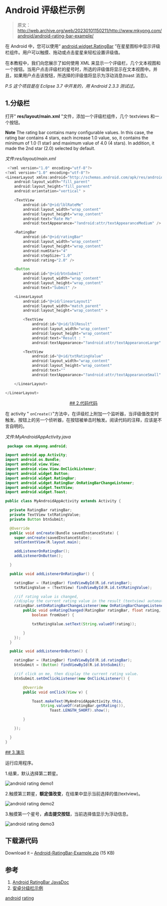 # Android 评级栏示例

> 原文：<http://web.archive.org/web/20230101150211/http://www.mkyong.com/android/android-rating-bar-example/>

在 Android 中，您可以使用“ [android.widget.RatingBar](http://web.archive.org/web/20190227085858/http://developer.android.com/reference/android/widget/RatingBar.html) ”在星星图标中显示评级栏组件。用户可以触摸、拖动或点击星星来轻松设置评级值。

在本教程中，我们向您展示了如何使用 XML 来显示一个评级栏，几个文本视图和一个按钮。当用户点击评级栏的星号时，所选的评级值将显示在文本视图中。并且，如果用户点击该按钮，所选择的评级值将显示为浮动消息(toast 消息)。

*P.S 这个项目是在 Eclipse 3.7 中开发的，用 Android 2.3.3 测试过。*

## 1.分级栏

打开" **res/layout/main.xml** "文件，添加一个评级栏组件，几个 textviews 和一个按钮。

**Note**
The rating bar contains many configurable values. In this case, the rating bar contains 4 stars, each increase 1.0 value, so, it contains the minimum of 1.0 (1 star) and maximum value of 4.0 (4 stars). In addition, it made the 2nd star (2.0) selected by default.

*文件:res/layout/main.xml*

```java
 <?xml version="1.0" encoding="utf-8"?>
<?xml version="1.0" encoding="utf-8"?>
<LinearLayout xmlns:android="http://schemas.android.com/apk/res/android"
    android:layout_width="fill_parent"
    android:layout_height="fill_parent"
    android:orientation="vertical" >

    <TextView
        android:id="@+id/lblRateMe"
        android:layout_width="wrap_content"
        android:layout_height="wrap_content"
        android:text="Rate Me"
        android:textAppearance="?android:attr/textAppearanceMedium" />

    <RatingBar
        android:id="@+id/ratingBar"
        android:layout_width="wrap_content"
        android:layout_height="wrap_content"
        android:numStars="4"
        android:stepSize="1.0"
        android:rating="2.0" />

    <Button
        android:id="@+id/btnSubmit"
        android:layout_width="wrap_content"
        android:layout_height="wrap_content"
        android:text="Submit" />

    <LinearLayout
        android:id="@+id/linearLayout1"
        android:layout_width="match_parent"
        android:layout_height="wrap_content" >

        <TextView
            android:id="@+id/lblResult"
            android:layout_width="wrap_content"
            android:layout_height="wrap_content"
            android:text="Result : "
            android:textAppearance="?android:attr/textAppearanceLarge" />

        <TextView
            android:id="@+id/txtRatingValue"
            android:layout_width="wrap_content"
            android:layout_height="wrap_content"
            android:text=""
            android:textAppearance="?android:attr/textAppearanceSmall" />

    </LinearLayout>

</LinearLayout> 
```

 <ins class="adsbygoogle" style="display:block; text-align:center;" data-ad-format="fluid" data-ad-layout="in-article" data-ad-client="ca-pub-2836379775501347" data-ad-slot="6894224149">## 2.代码代码

在 activity " `onCreate()`"方法中，在评级栏上附加一个监听器，当评级值改变时触发。按钮上的另一个侦听器，在按钮被单击时触发。阅读代码的注释，应该是不言自明的。

*文件:MyAndroidAppActivity.java*

```java
 package com.mkyong.android;

import android.app.Activity;
import android.os.Bundle;
import android.view.View;
import android.view.View.OnClickListener;
import android.widget.Button;
import android.widget.RatingBar;
import android.widget.RatingBar.OnRatingBarChangeListener;
import android.widget.TextView;
import android.widget.Toast;

public class MyAndroidAppActivity extends Activity {

  private RatingBar ratingBar;
  private TextView txtRatingValue;
  private Button btnSubmit;

  @Override
  public void onCreate(Bundle savedInstanceState) {
	super.onCreate(savedInstanceState);
	setContentView(R.layout.main);

	addListenerOnRatingBar();
	addListenerOnButton();

  }

  public void addListenerOnRatingBar() {

	ratingBar = (RatingBar) findViewById(R.id.ratingBar);
	txtRatingValue = (TextView) findViewById(R.id.txtRatingValue);

	//if rating value is changed,
	//display the current rating value in the result (textview) automatically
	ratingBar.setOnRatingBarChangeListener(new OnRatingBarChangeListener() {
		public void onRatingChanged(RatingBar ratingBar, float rating,
			boolean fromUser) {

			txtRatingValue.setText(String.valueOf(rating));

		}
	});
  }

  public void addListenerOnButton() {

	ratingBar = (RatingBar) findViewById(R.id.ratingBar);
	btnSubmit = (Button) findViewById(R.id.btnSubmit);

	//if click on me, then display the current rating value.
	btnSubmit.setOnClickListener(new OnClickListener() {

		@Override
		public void onClick(View v) {

			Toast.makeText(MyAndroidAppActivity.this,
				String.valueOf(ratingBar.getRating()),
					Toast.LENGTH_SHORT).show();

		}

	});

  }
} 
```

 <ins class="adsbygoogle" style="display:block" data-ad-client="ca-pub-2836379775501347" data-ad-slot="8821506761" data-ad-format="auto" data-ad-region="mkyongregion">## 3.演示

运行应用程序。

1.结果，默认选择第二颗星。

![android rating demo1](img/8a9971ad063c7ada5d93f1aa31676ba1.png "android-rating-demo1")

2.触摸第三颗星，**额定值改变**，在结果中显示当前选择的值(textview)。

![android rating demo2](img/4901751276f9f586aeb0cf4ca12a8b57.png "android-rating-demo2")

3.触摸第一个星号，**点击提交按钮**，当前选择值显示为浮动信息。

![android rating demo3](img/c65ad583d2e5e529bb3798faa7b9ba80.png "android-rating-demo3")

## 下载源代码

Download it – [Android-RatingBar-Example.zip](http://web.archive.org/web/20190227085858/http://www.mkyong.com/wp-content/uploads/2011/11/Android-RatingBar-Example.zip) (15 KB)

## 参考

1.  [Android RatingBar JavaDoc](http://web.archive.org/web/20190227085858/http://developer.android.com/reference/android/widget/RatingBar.html)
2.  [安卓分级栏示例](http://web.archive.org/web/20190227085858/http://developer.android.com/resources/tutorials/views/hello-formstuff.html#RatingBar)

[android](http://web.archive.org/web/20190227085858/http://www.mkyong.com/tag/android/) [rating](http://web.archive.org/web/20190227085858/http://www.mkyong.com/tag/rating/)







